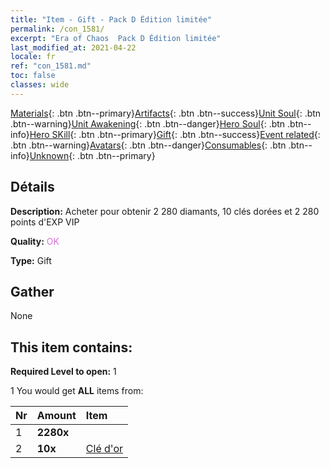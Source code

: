 ```yaml
---
title: "Item - Gift - Pack D Édition limitée"
permalink: /con_1581/
excerpt: "Era of Chaos  Pack D Édition limitée"
last_modified_at: 2021-04-22
locale: fr
ref: "con_1581.md"
toc: false
classes: wide
---
```

 [Materials](/ItemsFR/){: .btn .btn--primary}[Artifacts](/ItemsFR/Artifacts/){: .btn .btn--success}[Unit Soul](/ItemsFR/UnitSoul/){: .btn .btn--warning}[Unit Awakening](/ItemsFR/UnitAwakening/){: .btn .btn--danger}[Hero Soul](/ItemsFR/HeroSoul/){: .btn .btn--info}[Hero SKill](/ItemsFR/HeroSkill/){: .btn .btn--primary}[Gift](/ItemsFR/Gift/){: .btn .btn--success}[Event related](/ItemsFR/Events/){: .btn .btn--warning}[Avatars](/ItemsFR/Avatars/){: .btn .btn--danger}[Consumables](/ItemsFR/Consumables/){: .btn .btn--info}[Unknown](/ItemsFR/Unknown/){: .btn .btn--primary}

## Détails
 **Description:** Acheter pour obtenir 2 280 diamants, 10 clés dorées et 2 280 points d'EXP VIP

 **Quality:** <span style="color: #DA70D6">OK</span>

 **Type:** Gift

## Gather

  None

## This item contains:

 **Required Level to open:** 1

 1 You would get **ALL** items  from:

  | Nr | Amount |     Item    |
  |:---|:-------|:------------|
  | 1 |  **2280x** | <i class="fas fa-gem"/> |  | 
  | 2 |  **10x** | [Clé d'or](/ItemsFR/con_783/) |  | 
